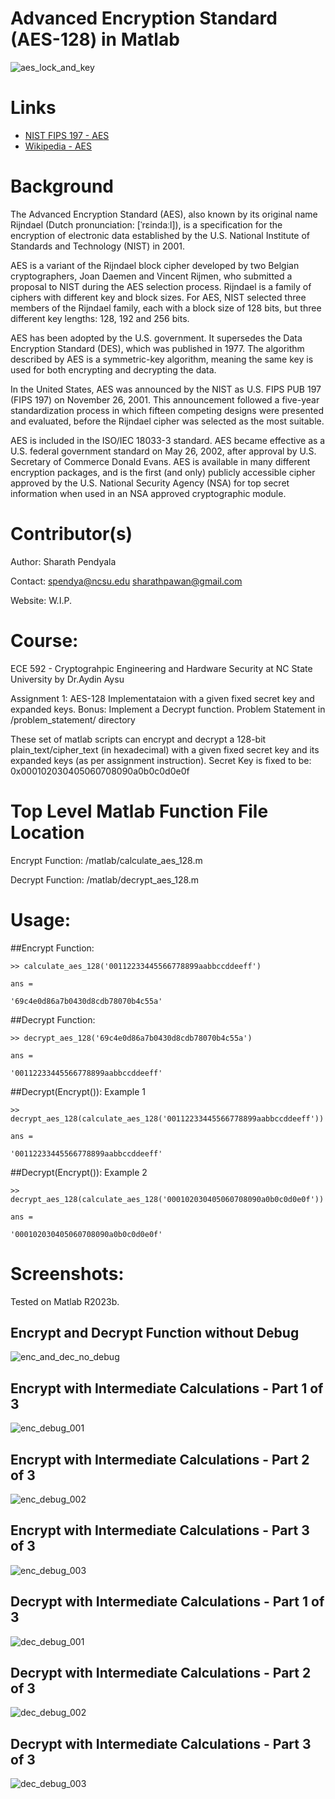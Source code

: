 # Advanced Encryption Standard (AES-128) in Matlab
![aes_lock_and_key](https://github.com/sharathpend/ECE592_Assignment1/blob/main/readme_images/aes.avif)

# Links
* [NIST FIPS 197 - AES](https://nvlpubs.nist.gov/nistpubs/FIPS/NIST.FIPS.197-upd1.pdf)
* [Wikipedia - AES](https://en.wikipedia.org/wiki/Advanced_Encryption_Standard)


# Background
The Advanced Encryption Standard (AES), also known by its original name Rijndael (Dutch pronunciation: [ˈrɛindaːl]), is a specification for the encryption of electronic data established by the U.S. National Institute of Standards and Technology (NIST) in 2001.

AES is a variant of the Rijndael block cipher developed by two Belgian cryptographers, Joan Daemen and Vincent Rijmen, who submitted a proposal to NIST during the AES selection process. Rijndael is a family of ciphers with different key and block sizes. For AES, NIST selected three members of the Rijndael family, each with a block size of 128 bits, but three different key lengths: 128, 192 and 256 bits.

AES has been adopted by the U.S. government. It supersedes the Data Encryption Standard (DES), which was published in 1977. The algorithm described by AES is a symmetric-key algorithm, meaning the same key is used for both encrypting and decrypting the data.

In the United States, AES was announced by the NIST as U.S. FIPS PUB 197 (FIPS 197) on November 26, 2001. This announcement followed a five-year standardization process in which fifteen competing designs were presented and evaluated, before the Rijndael cipher was selected as the most suitable.

AES is included in the ISO/IEC 18033-3 standard. AES became effective as a U.S. federal government standard on May 26, 2002, after approval by U.S. Secretary of Commerce Donald Evans. AES is available in many different encryption packages, and is the first (and only) publicly accessible cipher approved by the U.S. National Security Agency (NSA) for top secret information when used in an NSA approved cryptographic module.


# Contributor(s)
Author: Sharath Pendyala

Contact: spendya@ncsu.edu sharathpawan@gmail.com

Website: W.I.P.


# Course:
ECE 592 - Cryptograhpic Engineering and Hardware Security at NC State University by Dr.Aydin Aysu


Assignment 1: AES-128 Implementataion with a given fixed secret key and expanded keys. Bonus: Implement a Decrypt function. Problem Statement in /problem_statement/ directory


These set of matlab scripts can encrypt and decrypt a 128-bit plain_text/cipher_text (in hexadecimal) with a given fixed secret key and its expanded keys (as per assignment instruction). Secret Key is fixed to be: 0x000102030405060708090a0b0c0d0e0f


# Top Level Matlab Function File Location

Encrypt Function: /matlab/calculate_aes_128.m

Decrypt Function: /matlab/decrypt_aes_128.m


# Usage:

##Encrypt Function:

	>> calculate_aes_128('00112233445566778899aabbccddeeff')

	ans =

    '69c4e0d86a7b0430d8cdb78070b4c55a'


##Decrypt Function:

	>> decrypt_aes_128('69c4e0d86a7b0430d8cdb78070b4c55a')

	ans =

    '00112233445566778899aabbccddeeff'


##Decrypt(Encrypt()): Example 1

	>> decrypt_aes_128(calculate_aes_128('00112233445566778899aabbccddeeff'))

	ans =

    '00112233445566778899aabbccddeeff'
	

##Decrypt(Encrypt()): Example 2

	>> decrypt_aes_128(calculate_aes_128('000102030405060708090a0b0c0d0e0f'))

	ans =

    '000102030405060708090a0b0c0d0e0f'


# Screenshots:

Tested on Matlab R2023b.

## Encrypt and Decrypt Function without Debug
![enc_and_dec_no_debug](https://github.com/sharathpend/ECE592_Assignment1/blob/main/results/encrypt_and_decrypt_functions_in_matlab_without_debug.png)

## Encrypt with Intermediate Calculations - Part 1 of 3
![enc_debug_001](https://github.com/sharathpend/ECE592_Assignment1/blob/main/results/encrypt_function_in_matlab_with_debug_001.png)

## Encrypt with Intermediate Calculations - Part 2 of 3
![enc_debug_002](https://github.com/sharathpend/ECE592_Assignment1/blob/main/results/encrypt_function_in_matlab_with_debug_002.png)

## Encrypt with Intermediate Calculations - Part 3 of 3
![enc_debug_003](https://github.com/sharathpend/ECE592_Assignment1/blob/main/results/encrypt_function_in_matlab_with_debug_003.png)

## Decrypt with Intermediate Calculations - Part 1 of 3
![dec_debug_001](https://github.com/sharathpend/ECE592_Assignment1/blob/main/results/decrypt_function_in_matlab_with_debug_001.png)

## Decrypt with Intermediate Calculations - Part 2 of 3
![dec_debug_002](https://github.com/sharathpend/ECE592_Assignment1/blob/main/results/decrypt_function_in_matlab_with_debug_002.png)

## Decrypt with Intermediate Calculations - Part 3 of 3
![dec_debug_003](https://github.com/sharathpend/ECE592_Assignment1/blob/main/results/decrypt_function_in_matlab_with_debug_003.png)
